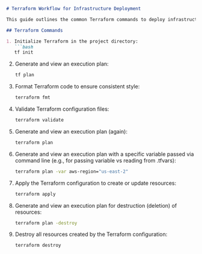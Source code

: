 ```markdown
# Terraform Workflow for Infrastructure Deployment

This guide outlines the common Terraform commands to deploy infrastructure for webapp-improved-1

## Terraform Commands

1. Initialize Terraform in the project directory:
   ```bash
   tf init
   ```

2. Generate and view an execution plan:
   ```bash
   tf plan
   ```

3. Format Terraform code to ensure consistent style:
   ```bash
   terraform fmt
   ```

4. Validate Terraform configuration files:
   ```bash
   terraform validate
   ```

5. Generate and view an execution plan (again):
   ```bash
   terraform plan
   ```

6. Generate and view an execution plan with a specific variable passed via command line (e.g., for passing variable vs reading from .tfvars):
   ```bash
   terraform plan -var aws-region="us-east-2"
   ```

7. Apply the Terraform configuration to create or update resources:
   ```bash
   terraform apply
   ```

8. Generate and view an execution plan for destruction (deletion) of resources:
   ```bash
   terraform plan -destroy
   ```

9. Destroy all resources created by the Terraform configuration:
   ```bash
   terraform destroy
   ```


```